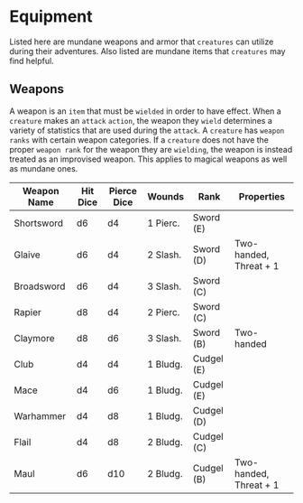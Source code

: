 # Equipment

Listed here are mundane weapons and armor that `creatures` can utilize during their adventures. Also listed are mundane items that `creatures` may find helpful.

## Weapons

A weapon is an `item` that must be `wielded` in order to have effect. When a `creature` makes an `attack` `action`, the weapon they `wield` determines a variety of statistics that are used during the `attack`. A `creature` has `weapon ranks` with certain weapon categories. If a `creature` does not have the proper `weapon rank` for the weapon they are `wielding`, the weapon is instead treated as an improvised weapon. This applies to magical weapons as well as mundane ones.

| Weapon Name | Hit Dice | Pierce Dice | Wounds   | Rank       | Properties             |
| ----------- | -------- | ----------- | -------- | ---------- | ---------------------- |
| Shortsword  | d6       | d4          | 1 Pierc. | Sword (E)  |                        |
| Glaive      | d6       | d4          | 2 Slash. | Sword (D)  | Two-handed, Threat + 1 |
| Broadsword  | d6       | d4          | 3 Slash. | Sword (C)  |                        |
| Rapier      | d8       | d4          | 2 Pierc. | Sword (C)  |                        |
| Claymore    | d8       | d6          | 3 Slash. | Sword (B)  | Two-handed             |
| Club        | d4       | d4          | 1 Bludg. | Cudgel (E) |                        |
| Mace        | d4       | d6          | 1 Bludg. | Cudgel (E) |                        |
| Warhammer   | d4       | d8          | 1 Bludg. | Cudgel (D) |                        |
| Flail       | d4       | d8          | 2 Bludg. | Cudgel (C) |                        |
| Maul        | d6       | d10         | 2 Bludg. | Cudgel (B) | Two-handed, Threat + 1 |
